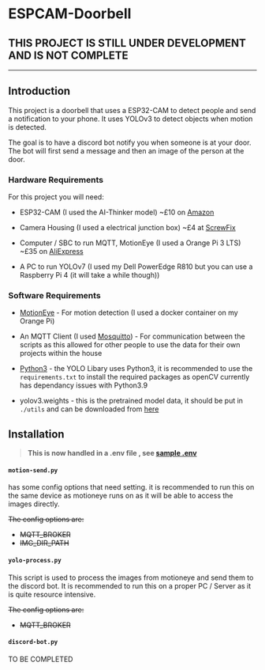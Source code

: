 # ESPCAM-Doorbell

## THIS PROJECT IS STILL UNDER DEVELOPMENT AND IS NOT COMPLETE
---

## Introduction

This project is a doorbell that uses a ESP32-CAM to detect people and send a notification to your phone. It uses YOLOv3 to detect objects when motion is detected.

The goal is to have a discord bot notify you when someone is at your door. The bot will first send a message and then an image of the person at the door.


### Hardware Requirements
For this project you will need:
- ESP32-CAM (I used the AI-Thinker model) ~£10 on [Amazon](https://www.amazon.co.uk/XTVTX-ESP32-CAM-Bluetooth-ESP32-CAM-MB-compatible/dp/B093GSCBWJ/ref=asc_df_B093GSCBWJ/?tag=googshopuk-21&linkCode=df0&hvadid=499333556330&hvpos=&hvnetw=g&hvrand=3810417733538846907&hvpone=&hvptwo=&hvqmt=&hvdev=c&hvdvcmdl=&hvlocint=&hvlocphy=9046521&hvtargid=pla-1304281846791&psc=1)

- Camera Housing (I used a electrical junction box) ~£4 at [ScrewFix](https://www.screwfix.com/p/british-general-ip55-weatherproof-outdoor-enclosure-75-x-53-x-85mm/33991?)

- Computer / SBC to run MQTT, MotionEye (I used a Orange Pi 3 LTS) ~£35 on [AliExpress](https://www.aliexpress.com/item/1005005554787211.html)

- A PC to run YOLOv7 (I used my Dell PowerEdge R810 but you can use a Raspberry Pi 4 (it will take a while though)) 

### Software Requirements

- [MotionEye](https://github.com/motioneye-project/motioneye) - For motion detection (I used a docker container on my Orange Pi)

- An MQTT Client (I used [Mosquitto](https://mosquitto.org/)) - For communication between the scripts as this allowed for other people to use the data for their own projects within the house

- [Python3](https://www.python.org/downloads/) - the YOLO Libary uses Python3, it is recommended to use the `requirements.txt` to install the required packages as openCV currently has dependancy issues with Python3.9

- yolov3.weights - this is the pretrained model data, it should be put in `./utils` and can be downloaded from [here](https://pjreddie.com/media/files/yolov3.weights)


## Installation

 >__This is now handled in a .env file , see [sample .env](https://github.com/jackfitton112/ESPCAM-Doorbell/blob/main/sample%20.env)__

#### `motion-send.py`
 has some config options that need setting. it is recommended to run this on the same device as motioneye runs on as it will be able to access the images directly. 

 ~~The config options are:~~

   - ~~MQTT_BROKER~~
   - ~~IMG_DIR_PATH~~

#### `yolo-process.py`

This script is used to process the images from motioneye and send them to the discord bot. It is recommended to run this on a proper PC / Server as it is quite resource intensive.

~~The config options are:~~

   - ~~MQTT_BROKER~~


#### `discord-bot.py`

TO BE COMPLETED


 




